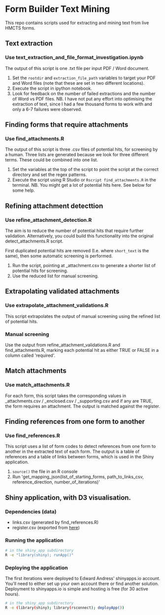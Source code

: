 # Form Builder Text Mining

This repo contains scripts used for extracting and mining text from live HMCTS forms.

## Text extraction

### Use text_extraction_and_file_format_investigation.ipynb

The output of this script is one .txt file per input PDF / Word document.

1. Set the `rootdir` and `extraction_file_path` variables to target your PDF and Word files (note that these are set in two different locations).
2. Execute the script in ipython notebook.
3. Look for feedback on the number of failed extractions and the number of Word vs PDF files.
NB.  I have not put any effort into optimising the extraction of text, since I had a few thousand forms to work with and only a 6-7 failures were observed.

## Finding forms that require attachments

### Use find_attachments.R

The output of this script is three .csv files of potential hits, for screening by a human.  Three lists are generated because we look for three different terms.  These could be combined into one list.

1. Set the variables at the top of the script to point the script at the correct directory and set the regex patterns.
2. Execute the script using R Studio or `Rscript find_attachments.R` in the terminal.
NB.  You might get a lot of potential hits here.  See below for some help.

## Refining attachment detecttion

### Use refine_attachment_detection.R

The aim is to reduce the number of potential hits that require further validation.  Alternatively, you could build this functionality into the original detect_attachments.R script.

First duplicated potential hits are removed (I.e. where `short_text` is the same), then some automatic screening is performed.

1. Run the script, pointing at <agency>_attachment.csv to generate a shorter list of potential hits for screening.
2. Use the reduced list for manual screening.

## Extrapolating validated attachments

### Use extrapolate_attachment_validations.R

This script extrapolates the output of manual screening using the refined list of potential hits.

### Manual screening

Use the output from refine_attachment_validations.R and find_attachments.R, marking each potential hit as either TRUE or FALSE in a column called 'required'.

## Match attachments

### Use match_attachments.R

For each form, this script takes the corresponding values in <agency>_attachments.csv / <agency>_enclosed.csv / <agency>_supporting.csv and if any are TRUE, the form requires an attachment.  The output is matched against the register.

## Finding references from one form to another

### Use find_references.R

This script uses a list of form codes to detect references from one form to another in the extracted text of each form.  The output is a table of references and a table of links between forms, which is used in the Shiny application.

1. `source()` the file in an R console
2. Run 'get_mapping_json(list_of_starting_forms, path_to_links_csv, reference_direction, number_of_iterations)'

## Shiny application, with D3 visualisation.

### Dependencies (data)
* links.csv (generated by find_references.R)
* register.csv (exported from [here](https://docs.google.com/spreadsheets/d/1EFGJXdSQzemCf42hP61JgTGan_OwgyXofkt7xRFdS7k/edit#gid=1904690115))

### Running the application
```sh
# in the shiny_app subdirectory
R -e "library(shiny); runApp()"
```

### Deploying the application
The first iterations were deployed to Edward Andress' shinyapps.io account.  You'll need to either set up your own account there or find another solution.  Deployment to shinyapps.io is simple and hosting is free (for 30 active hours).
```sh
# in the shiny_app subdirectory
R -e (library(shiny); library(rsconnect); deployApp())
```
